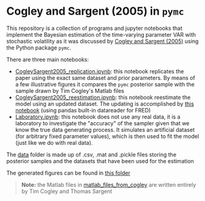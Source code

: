 # Cogley and Sargent (2005) in `pymc`

This repository is a collection of programs and jupyter notebooks that implement the Bayesian estimation of the time-varying parameter VAR with stochastic volatility as it was discussed by [Cogley and Sargent (2005)](http://www.sciencedirect.com/science/article/pii/S1094202505000049) using the Python package `pymc`.

There are three main notebooks:
 - [CogleySargent2005_replication.ipynb](https://github.com/szokeb87/cs2005_pymc/blob/master/notebooks/CogleySargent2005_replication.ipynb): this notebook replicates the paper using the exact same dataset and prior parameters. By means of a few illustrative figures it compares the `pymc` posterior sample with the sample drawn by Tim Cogley's Matlab files
 - [CogleySargent2005_reestimation.ipynb](https://github.com/szokeb87/cs2005_pymc/blob/master/notebooks/CogleySargent2005_reestimation.ipynb): this notebook reestimate the model using an updated dataset. The updating is accomplished by [this notebook](https://github.com/szokeb87/cs2005_pymc/blob/master/notebooks/Updating_the_sample.ipynb) (using pandas built-in datareader for FRED)
 - [Laboratory.ipynb](https://github.com/szokeb87/cs2005_pymc/blob/master/notebooks/Laboratory.ipynb): this notebook does not use any real data, it is a laboratory to investigate the "accuracy" of the sampler given that we know the true data generating process. It simulates an artificial dataset (for arbitrary fixed parameter values), which is then used to fit the model (just like we do with real data).

The [data](https://github.com/szokeb87/cs2005_pymc/tree/master/data) folder is made up of .csv, .mat and .pickle files storing the posterior samples and the datasets that have been used for the estimation  

The generated figures can be found in [this folder](https://github.com/szokeb87/cs2005_pymc/tree/master/figures)

> **Note:** the Matlab files in [matlab_files_from_cogley](https://github.com/szokeb87/cs2005_pymc/tree/master/matlab_files_from_cogley) are written entirely by Tim Cogley and Thomas Sargent
